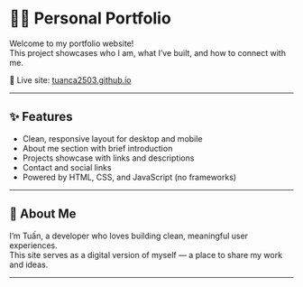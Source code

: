 # 🧑‍💻 Personal Portfolio

Welcome to my portfolio website!  
This project showcases who I am, what I’ve built, and how to connect with me.

🚀 Live site: [tuanca2503.github.io](https://tuanca2503.github.io)

---

## ✨ Features

- Clean, responsive layout for desktop and mobile
- About me section with brief introduction
- Projects showcase with links and descriptions
- Contact and social links
- Powered by HTML, CSS, and JavaScript (no frameworks)

---

## 🧠 About Me

I’m Tuấn, a developer who loves building clean, meaningful user experiences.  
This site serves as a digital version of myself — a place to share my work and ideas.

---


